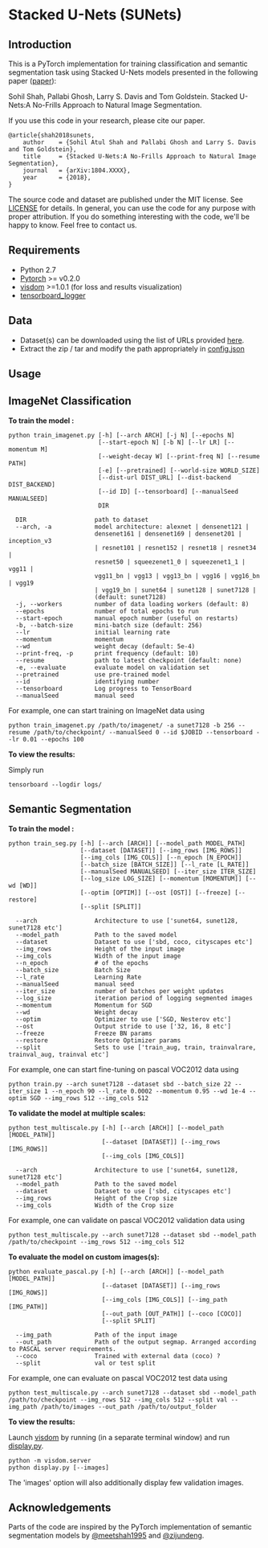 # Stacked U-Nets (SUNets) #

## Introduction ##
This is a PyTorch implementation for training classification and semantic segmentation task using Stacked U-Nets models presented in the following paper ([paper](http://arxiv.org/abs/1804.XXXX)):

Sohil Shah, Pallabi Ghosh, Larry S. Davis and Tom Goldstein. Stacked U-Nets:A No-Frills Approach to Natural Image Segmentation.

If you use this code in your research, please cite our paper.
```
@article{shah2018sunets,
	author    = {Sohil Atul Shah and Pallabi Ghosh and Larry S. Davis and Tom Goldstein},
	title     = {Stacked U-Nets:A No-Frills Approach to Natural Image Segmentation},
	journal   = {arXiv:1804.XXXX},
	year      = {2018},
}
```

The source code and dataset are published under the MIT license. See [LICENSE](LICENSE) for details. In general, you can use the code for any purpose with proper attribution. If you do something interesting with the code, we'll be happy to know. Feel free to contact us.

## Requirements ##

* Python 2.7
* [Pytorch](http://pytorch.org/) >= v0.2.0
* [visdom](https://github.com/facebookresearch/visdom) >=1.0.1 (for loss and results visualization)
* [tensorboard_logger](https://github.com/TeamHG-Memex/tensorboard_logger)

## Data ##

* Dataset(s) can be downloaded using the list of URLs provided [here](https://meetshah1995.github.io/semantic-segmentation/deep-learning/pytorch/visdom/2017/06/01/semantic-segmentation-over-the-years.html#sec_datasets).
* Extract the zip / tar and modify the path appropriately in [config.json](config.json)


## Usage ##

## ImageNet Classification 
**To train the model :**

```
python train_imagenet.py [-h] [--arch ARCH] [-j N] [--epochs N]
                         [--start-epoch N] [-b N] [--lr LR] [--momentum M]
                         [--weight-decay W] [--print-freq N] [--resume PATH]
                         [-e] [--pretrained] [--world-size WORLD_SIZE]
                         [--dist-url DIST_URL] [--dist-backend DIST_BACKEND]
                         [--id ID] [--tensorboard] [--manualSeed MANUALSEED]
                         DIR

  DIR                   path to dataset
  --arch, -a            model architecture: alexnet | densenet121 |
                        densenet161 | densenet169 | densenet201 | inception_v3
                        | resnet101 | resnet152 | resnet18 | resnet34 |
                        resnet50 | squeezenet1_0 | squeezenet1_1 | vgg11 |
                        vgg11_bn | vgg13 | vgg13_bn | vgg16 | vgg16_bn | vgg19
                        | vgg19_bn | sunet64 | sunet128 | sunet7128 | 
                        (default: sunet7128)
  -j, --workers         number of data loading workers (default: 8)
  --epochs              number of total epochs to run
  --start-epoch         manual epoch number (useful on restarts)
  -b, --batch-size      mini-batch size (default: 256)
  --lr                  initial learning rate
  --momentum            momentum
  --wd                  weight decay (default: 5e-4)
  --print-freq, -p      print frequency (default: 10)
  --resume              path to latest checkpoint (default: none)
  -e, --evaluate        evaluate model on validation set
  --pretrained          use pre-trained model
  --id                  identifying number
  --tensorboard         Log progress to TensorBoard
  --manualSeed          manual seed                        
```
For example, one can start training on ImageNet data using
```angular2html
python train_imagenet.py /path/to/imagenet/ -a sunet7128 -b 256 --resume /path/to/checkpoint/ --manualSeed 0 --id $JOBID --tensorboard --lr 0.01 --epochs 100
```

**To view the results:**

Simply run
```angular2html
tensorboard --logdir logs/
```

## Semantic Segmentation 
**To train the model :**

```
python train_seg.py [-h] [--arch [ARCH]] [--model_path MODEL_PATH]
                    [--dataset [DATASET]] [--img_rows [IMG_ROWS]]
                    [--img_cols [IMG_COLS]] [--n_epoch [N_EPOCH]]
                    [--batch_size [BATCH_SIZE]] [--l_rate [L_RATE]]
                    [--manualSeed MANUALSEED] [--iter_size ITER_SIZE]
                    [--log_size LOG_SIZE] [--momentum [MOMENTUM]] [--wd [WD]]
                    [--optim [OPTIM]] [--ost [OST]] [--freeze] [--restore]
                    [--split [SPLIT]]

  --arch                Architecture to use ['sunet64, sunet128, sunet7128 etc']                        
  --model_path          Path to the saved model                        
  --dataset             Dataset to use ['sbd, coco, cityscapes etc']
  --img_rows            Height of the input image                        
  --img_cols            Width of the input image                        
  --n_epoch             # of the epochs
  --batch_size          Batch Size                        
  --l_rate              Learning Rate
  --manualSeed          manual seed                        
  --iter_size           number of batches per weight updates                        
  --log_size            iteration period of logging segmented images
  --momentum            Momentum for SGD                        
  --wd                  Weight decay
  --optim               Optimizer to use ['SGD, Nesterov etc']
  --ost                 Output stride to use ['32, 16, 8 etc']
  --freeze              Freeze BN params
  --restore             Restore Optimizer params
  --split               Sets to use ['train_aug, train, trainvalrare, trainval_aug, trainval etc']                        
```
For example, one can start fine-tuning on pascal VOC2012 data using
```angular2html
python train.py --arch sunet7128 --dataset sbd --batch_size 22 --iter_size 1 --n_epoch 90 --l_rate 0.0002 --momentum 0.95 --wd 1e-4 --optim SGD --img_rows 512 --img_cols 512
```

**To validate the model at multiple scales:**

```
python test_multiscale.py [-h] [--arch [ARCH]] [--model_path [MODEL_PATH]]
                          [--dataset [DATASET]] [--img_rows [IMG_ROWS]]
                          [--img_cols [IMG_COLS]]

  --arch                Architecture to use ['sunet64, sunet128, sunet7128 etc']                        
  --model_path          Path to the saved model               
  --dataset             Dataset to use ['sbd, cityscapes etc']
  --img_rows            Height of the Crop size             
  --img_cols            Width of the Crop size
```
For example, one can validate on pascal VOC2012 validation data using
```angular2html
python test_multiscale.py --arch sunet7128 --dataset sbd --model_path /path/to/checkpoint --img_rows 512 --img_cols 512
```

**To evaluate the model on custom images(s):**

```
python evaluate_pascal.py [-h] [--arch [ARCH]] [--model_path [MODEL_PATH]]
                          [--dataset [DATASET]] [--img_rows [IMG_ROWS]]
                          [--img_cols [IMG_COLS]] [--img_path [IMG_PATH]]
                          [--out_path [OUT_PATH]] [--coco [COCO]]
                          [--split SPLIT]

  --img_path            Path of the input image             
  --out_path            Path of the output segmap. Arranged according to PASCAL server requirements.             
  --coco                Trained with external data (coco) ?
  --split               val or test split
```
For example, one can evaluate on pascal VOC2012 test data using
```angular2html
python test_multiscale.py --arch sunet7128 --dataset sbd --model_path /path/to/checkpoint --img_rows 512 --img_cols 512 --split val --img_path /path/to/images --out_path /path/to/output_folder
```

**To view the results:**

Launch [visdom](https://github.com/facebookresearch/visdom#launch) by running (in a separate terminal window) and run [display.py](display.py).
```
python -m visdom.server
python display.py [--images]
```
The 'images' option will also additionally display few validation images.

## Acknowledgements ##

Parts of the code are inspired by the PyTorch implementation of semantic segmentation models by [@meetshah1995](https://github.com/meetshah1995/pytorch-semseg) and [@zijundeng](https://github.com/zijundeng/pytorch-semantic-segmentation).